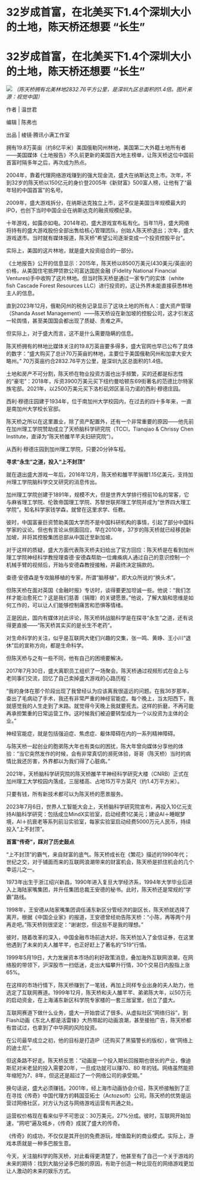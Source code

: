 # 32岁成首富，在北美买下1.4个深圳大小的土地，陈天桥还想要 “长生”

# 32岁成首富，在北美买下1.4个深圳大小的土地，陈天桥还想要 “长生”

![](https://inews.gtimg.com/news_bt/O8GaTLtx4GMKMkPUf0UOOqyZNaO1JuLD5I0O0E-QLXxtUAA/1000)
_（陈天桥拥有北美林地2832.76平方公里，是深圳九区总面积的1.4倍。图片来源：视觉中国）_

作者 | 温世君

编辑 | 陈弗也

出品 | 棱镜·腾讯小满工作室

拥有19.8万英亩（约8亿平米）美国俄勒冈州林地，美国第二大外籍土地所有者——美国媒体《土地报告》不久前更新的美国百大地主榜单，让陈天桥这位中国前首富时隔多年之后，再次成为热点。

2004年，靠着代理网络游戏赚到的强大现金流，盛大在纳斯达克上市。次年，不到32岁的陈天桥以150亿元的身价登2005年《新财富》500富人榜，让他有了“最年轻的中国首富”的名号。

2009年，盛大游戏拆分，在纳斯达克独立上市，这不仅是美国当年规模最大的IPO，也创下当时中国企业在纳斯达克的融资规模纪录。

十年游戏，如露亦如电。2014年初，盛大游戏宣布私有化。当年11月，盛大网络将持有的盛大游戏股份全部出售给核心管理团队，创始人陈天桥退出；次年，盛大游戏退市。当时就有媒体报道，陈天桥“希望公司逐渐变成一个投资控股平台”。

实际上，美国的这片林地，就是盛大投资组合的一部分。

《土地报告》公开的信息显示：2015年，陈天桥以8500万美元(430美元/英亩)的价格，从美国住宅抵押贷款公司富达国民金融 (Fidelity
National Financial Ventures)手中收购了这片林地。但当时陈天桥是通过一家专门的实体（white fish Cascade
Forest Resources LLC）进行投资的，这让外界未能直接获悉林地主人的信息。

直到2023年12月，俄勒冈州的税务记录显示了这块土地的所有人：盛大资产管理（Shanda Asset
Management）——陈天桥设在新加坡的控股公司，这才引发这一轮舆情，甚至美国国会都出现了质疑、责难之声。

但实际上，对于盛大而言，这不是什么需要隐瞒的信息。

陈天桥拥有的林地比媒体关注的19.8万英亩要多得多，盛大官网也早已公布了具体的数字：“盛大购买了总计70万英亩的林地，主要位于美国俄勒冈州和加拿大安大略州。”
70万英亩约合2832.76平方公里，是深圳九区总面积的1.4倍。

土地和房产不可分割，陈天桥在物业投资方面也出手频繁，买的还都是标志性的“豪宅”：2018年，斥资3900万美元买下纽约曼哈顿东69街著名的范德比尔特家族宅邸。2021年，以2500万美元买下洛杉矶郊区圣马力诺的西利·穆德庄园。

西利·穆德庄园建于1934年，位于南加州大学校园内，在过去的四十多年来，一直是南加州大学校长官邸。

陈天桥之所以在这里置业，除了资产配置外，还有一个非常重要的原因——他先前在加州理工学院赞助成立了天桥脑科学研究院（TCCI，Tianqiao &
Chrissy Chen Institute，直译为“陈天桥雒芊芊夫妇研究院”）。

从西利·穆德庄园到加州理工学院，只要20分钟车程。

**寻求“永生”之道，投入“上不封顶”**

就在退出盛大游戏一年后，2016年12月，陈天桥和雒芊芊捐赠1.15亿美元，支持加州理工学院脑科学交叉研究的消息传出。

加州理工学院创建于1891年，规模不大，但是世界大学排行榜前10名的常客，它与麻省理工学院、伦敦帝国理工学院、苏黎世联邦理工学院并成为“世界四大理工学院”。知名科学家钱学森，就曾在这里求学、任教。

彼时，中国富豪巨资赞助美国大学而不是中国科研机构的事情，引起了部分中国科学家的议论。但也有言论从侧面回应，早在2010年，37岁的陈天桥就已经移民新加坡，并将其控股集团总部从中国迁至新加坡。

对于这样的质疑，盛大方面代表陈天桥夫妇给出了官方回应：陈天桥是在看到加州理工学院神经科学教授理查德·安德森帮助一位瘫痪病人通过自己的意识控制一个机械手臂的视频后，开始与安德森教授接触，并最终决定捐款的。

查德·安德森是专攻脑移植的专家，所谓“脑移植”，即大众所说的“换头术”。

但陈天桥在面对英国《金融时报》专访时，谈得要更加坦诚一些。他说：“我们怎样才能治愈死亡？这是我们慈善（捐赠）的关键愿景。”他说，了解大脑和思维是如何工作的，可以让人们能够控制痛苦和恐惧等情绪。

正是因此，国内有媒体对此评论，陈天桥转战脑科学是在探寻“永生”之道，还有说得更直接——“陈天桥其实买的是长生不老药”。

对生命科学的关注，似乎是互联网大佬们兴趣的交集，张一鸣、黄峥、王小川“退休”后的宣称方向，都是生命科学。

但陈天桥与之有一些不同，他有自己的困境要解决。

2017年7月30日，盛大离职员工组织了一场聚会。陈天桥通过视频形式在会上与老同事们交流，回忆了自己卖掉盛大游戏的心路历程：

“我的身体在那个阶段出现了我曾经认为应该离我很遥远的问题。在我36岁那年，查出了毛病动了手术，我还有非常严重的神经官能症。每个晚上，当太阳西下，我就感觉我的人生走到了末路。就觉得今天晚上我就要死去。这样的折磨，不再可能再承担繁重的日常运营工作。这时候我们被迫要转型成为一个以投资为主体的企业。”

神经官能症，就是包括强迫症、焦虑症、躯体障碍在内的一系列精神障碍。

与陈天桥一起创业的胞弟陈大年也有类似的困扰，陈大年曾向媒体分享他的体验：“当它突然发作的时候，会有非常真切的濒死体验，哥哥（陈天桥）当时的病情比我还厉害，外界都以为我们得了心脏病。”

2021年，天桥脑科学研究院的陈天桥雒芊芊神经科学研究大楼（CNRB）正式在加州理工大学校园内落成，三层楼高、占地15万平方英尺（约1.4万平方米）。

只要有钱，所有新技术都可以为陈天桥的愿景服务。

2023年7月6日，世界人工智能大会上，天桥脑科学研究院宣布，再投入10亿元支持AI脑科学研究：包括成立MindX实验室，启动经费1亿美元；建设AI＋睡眠梦境，AI＋抗衰老等系列前沿实验室，每家实验室启动经费5000万元人民币，持续投入“上不封顶”。

**首富“传奇”，踩对了历史鼓点**

“上不封顶”的霸气，来自财富的底气。陈天桥成长在《繁花》描述的1990年代；世纪之交，对于铺面而来的互联网浪潮带来的财富机会，陈天桥是抓住机会的几个幸运儿之一。

1973年出生于浙江绍兴新昌，1990年进入复旦大学经济系，1994年大学毕业后进入上海陆家嘴集团，并升任集团总裁王安德的秘书。此时，陈天桥还是常规的“学霸”路线。

1998年，王安德从陆家嘴集团调任浦东新区分管经济的副区长，陈天桥就选择了离开。根据《中国企业家》的报道，王安德曾经劝告陈天桥：“小陈，再等两个月再走吧。”陈天桥则很坚定：“谢谢您，但这些不是我的理想。”

彼时，随着改革的深入，中国金融市场前途大好。陈天桥加入了金信证券，在这里他遇到了未来的夫人雒芊芊，也正好赶上了著名的“519”行情。

1999年5月19日，大力发展资本市场的利好政策消息，叠加海外互联网浪潮，在网络股的带领下，沪深股市一扫低迷，走出大幅攀升行情，30个交易日内股指上涨65%。

在这样的市场行情下，陈天桥赚到了一笔钱，再加上同样专业出身的夫人助力，他选定了互联网赛道。1999年12月，陈天桥和夫人雒芊芊、弟弟陈大年，以50万元的启动资金，在上海浦东新区科学院专家楼的一套三居室里，创立了盛大。

互联网赛道下做什么业务，盛大一开始尝试了很多。从虚拟社区“网络归谷”，到Flash动画《东北人都是活雷锋》大热带起的动画浪潮，甚至接拍广告，陈天桥都有尝试过，也拿到了中华网的风险投资。

在公司最早成立之初，他的目标是打造IP（还购买了黑猫警长的版权），做“网络上的迪士尼”。

但这条路不好走。陈天桥反思：“动画是一个投入期长回报期也很长的产业，像迪斯尼对米老鼠的投入需要20年，一旦成功就可以赚70、80
年的钱。网络虽然能把年缩短为7、8年，但这还是超过了一个网络公司的承受期。”

换句话说，盛大必须赚钱。2001年，经上海市动画协会介绍，陈天桥接触到了正在寻找《传奇》中国代理方的韩国亚拓士（Actozsoft）公司。陈天桥的优势是运营过网络社区，对方认为这与网络游戏运营有共通之处。

运营权价格现在看来似乎不可思议：30万美元，27%分成。彼时，互联网开始加速，“网吧”遍及城乡，《传奇》成就了盛大的传奇。

《传奇》的成功，不仅仅是其开创的免费游玩，增值盈利的商业模式。实际上，游戏本质就是一种多巴胺生意。

今天，关注脑科学的陈天桥，对此看得更清楚了，他甚至有了自己一个关于游戏的未来的期待：找到大脑分泌多巴胺的原因，有助于创造一种比现在的网络游戏更加让人激动的未来的娱乐方式。

